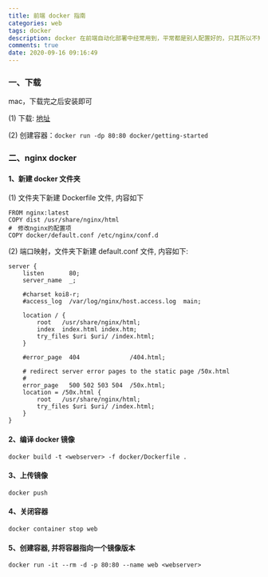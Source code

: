 ```yaml
---
title: 前端 docker 指南
categories: web
tags: docker
description: docker 在前端自动化部署中经常用到，平常都是别人配置好的，只其所以不知其然，自己走一遍，做个笔记
comments: true
date: 2020-09-16 09:16:49
---
```

### 一、下载

mac，下载完之后安装即可

(1) 下载: [地址](https://hub.docker.com/editions/community/docker-ce-desktop-mac/)

(2) 创建容器：`docker run -dp 80:80 docker/getting-started`

### 二、nginx docker

#### 1、新建 docker 文件夹

(1) 文件夹下新建 Dockerfile 文件, 内容如下

```docker
FROM nginx:latest
COPY dist /usr/share/nginx/html
#　修改nginx的配置项
COPY docker/default.conf /etc/nginx/conf.d
```

(2) 端口映射，文件夹下新建 default.conf 文件, 内容如下:

```
server {
    listen       80;
    server_name  _;

    #charset koi8-r;
    #access_log  /var/log/nginx/host.access.log  main;

    location / {
        root   /usr/share/nginx/html;
        index  index.html index.htm;
        try_files $uri $uri/ /index.html;
    }

    #error_page  404              /404.html;

    # redirect server error pages to the static page /50x.html
    #
    error_page   500 502 503 504  /50x.html;
    location = /50x.html {
        root   /usr/share/nginx/html;
        try_files $uri $uri/ /index.html;
    }
}
```

#### 2、编译 docker 镜像

```
docker build -t <webserver> -f docker/Dockerfile .
```

#### 3、上传镜像

```
docker push
```

#### 4、关闭容器

```
docker container stop web
```

#### 5、创建容器, 并将容器指向一个镜像版本

```docker
docker run -it --rm -d -p 80:80 --name web <webserver>
```
